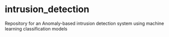 # intrusion_detection
Repository for an Anomaly-based intrusion detection system using machine learning classification models

